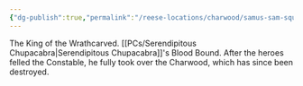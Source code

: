 ```yaml
---
{"dg-publish":true,"permalink":"/reese-locations/charwood/samus-sam-squant-chh-l-ebarge/","noteIcon":""}
---
```


The King of the Wrathcarved. [[PCs/Serendipitous Chupacabra\|Serendipitous Chupacabra]]'s Blood Bound. After the heroes felled the Constable, he fully took over the Charwood, which has since been destroyed.